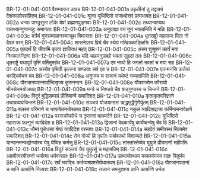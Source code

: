 BR-12-01-041-001  वैशम्पायन उवाच
BR-12-01-041-001a प्रकृतीनां तु तद्वाक्यं देशकालोपसंहितम्
BR-12-01-041-001c श्रुत्वा युधिष्ठिरो राजाथोत्तरं प्रत्यभाषत
BR-12-01-041-002a धन्याः पाण्डुसुता लोके येषां ब्राह्मणपुङ्गवाः
BR-12-01-041-002c तथ्यान्वाप्यथ वातथ्यान्गुणानाहुः समागताः
BR-12-01-041-003a अनुग्राह्या वयं नूनं भवतामिति मे मतिः
BR-12-01-041-003c यत्रैवं गुणसम्पन्नानस्मान्ब्रूथ विमत्सराः
BR-12-01-041-004a धृतराष्ट्रो महाराजः पिता नो दैवतं परम्
BR-12-01-041-004c शासनेऽस्य प्रिये चैव स्थेयं मत्प्रियकाङ्क्षिभिः
BR-12-01-041-005a एतदर्थं हि जीवामि कृत्वा ज्ञातिवधं महत्
BR-12-01-041-005c अस्य शुश्रूषणं कार्यं मया नित्यमतन्द्रिणा
BR-12-01-041-006a यदि चाहमनुग्राह्यो भवतां सुहृदां ततः
BR-12-01-041-006c धृतराष्ट्रे यथापूर्वं वृत्तिं वर्तितुमर्हथ
BR-12-01-041-007a एष नाथो हि जगतो भवतां च मया सह
BR-12-01-041-007c अस्यैव पृथिवी कृत्स्ना पाण्डवाः सर्व एव च
BR-12-01-041-007e एतन्मनसि कर्तव्यं भवद्भिर्वचनं मम
BR-12-01-041-008a अनुगम्य च राजानं यथेष्टं गम्यतामिति
BR-12-01-041-008c पौरजानपदान्सर्वान्विसृज्य कुरुनन्दनः
BR-12-01-041-008e यौवराज्येन कौरव्यो भीमसेनमयोजयत्
BR-12-01-041-009a मन्त्रे च निश्चये चैव षाड्गुण्यस्य च चिन्तने
BR-12-01-041-009c विदुरं बुद्धिसम्पन्नं प्रीतिमान्वै समादिशत्
BR-12-01-041-010a कृताकृतपरिज्ञाने तथायव्ययचिन्तने
BR-12-01-041-010c सञ्जयं योजयामास ऋद्धमृद्धैर्गुणैर्युतम्
BR-12-01-041-011a बलस्य परिमाणे च भक्तवेतनयोस्तथा
BR-12-01-041-011c नकुलं व्यादिशद्राजा कर्मिणामन्ववेक्षणे
BR-12-01-041-012a परचक्रोपरोधे च दृप्तानां चावमर्दने
BR-12-01-041-012c युधिष्ठिरो महाराजः फल्गुनं व्यादिदेश ह
BR-12-01-041-013a द्विजानां वेदकार्येषु कार्येष्वन्येषु चैव हि
BR-12-01-041-013c धौम्यं पुरोधसां श्रेष्ठं व्यादिदेश परन्तपः
BR-12-01-041-014a सहदेवं समीपस्थं नित्यमेव समादिशत्
BR-12-01-041-014c तेन गोप्यो हि नृपतिः सर्वावस्थो विशाम्पते
BR-12-01-041-015a यान्यानमन्यद्योग्यांश्च येषु येष्विह कर्मसु
BR-12-01-041-015c तांस्तांस्तेष्वेव युयुजे प्रीयमाणो महीपतिः
BR-12-01-041-016a विदुरं सञ्जयं चैव युयुत्सुं च महामतिम्
BR-12-01-041-016c अब्रवीत्परवीरघ्नो धर्मात्मा धर्मवत्सलः
BR-12-01-041-017a उत्थायोत्थाय यत्कार्यमस्य राज्ञः पितुर्मम
BR-12-01-041-017c सर्वं भवद्भिः कर्तव्यमप्रमत्तैर्यथातथम्
BR-12-01-041-018a पौरजानपदानां च यानि कार्याणि नित्यशः
BR-12-01-041-018c राजानं समनुज्ञाप्य तानि कार्याणि धर्मतः

